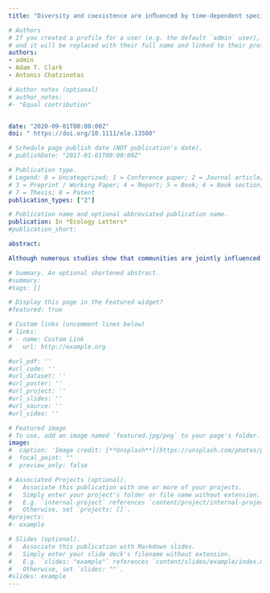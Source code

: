 ```yaml
---
title: "Diversity and coexistence are inﬂuenced by time-dependent species interactions in a predator–prey system"

# Authors
# If you created a profile for a user (e.g. the default `admin` user), write the username (folder name) here 
# and it will be replaced with their full name and linked to their profile.
authors:
- admin
- Adam T. Clark
- Antonis Chatzinotas

# Author notes (optional)
# author_notes:
#- "Equal contribution"


date: "2020-09-01T00:00:00Z"
doi: " https://doi.org/10.1111/ele.13500"

# Schedule page publish date (NOT publication's date).
# publishDate: "2017-01-01T00:00:00Z"

# Publication type.
# Legend: 0 = Uncategorized; 1 = Conference paper; 2 = Journal article;
# 3 = Preprint / Working Paper; 4 = Report; 5 = Book; 6 = Book section;
# 7 = Thesis; 8 = Patent
publication_types: ["2"]

# Publication name and optional abbreviated publication name.
publication: In *Ecology Letters*
#publication_short: 

abstract:

Although numerous studies show that communities are jointly influenced by predation and competitive interactions, few have resolved how temporal variability in these interactions influences community assembly and stability. Here, we addressed this challenge in experimental microbial microcosms by employing empirical dynamic modelling tools to: (1) detect causal interactions between prey species in the absence and presence of a predator; (2) quantify the time-varying strength of these interactions and (3) explore stability in the resulting communities. Our findings show that predators boost the number of causal interactions among community members, and lead to reduced dynamic stability, but higher coexistence among prey species. These results correspond to time-varying changes in species interactions, including emergence of morphological characteristics that appeared to reduce predation, and indirectly facilitate growth of predator-susceptible species. Jointly, our findings suggest that careful consideration of both context and time may be necessary to predict and explain outcomes in multi-trophic systems.

# Summary. An optional shortened abstract.
#summary:
#tags: []

# Display this page in the Featured widget?
#featured: true

# Custom links (uncomment lines below)
# links:
# - name: Custom Link
#   url: http://example.org

#url_pdf: ''
#url_code: ''
#url_dataset: ''
#url_poster: ''
#url_project: ''
#url_slides: ''
#url_source: ''
#url_video: ''

# Featured image
# To use, add an image named `featured.jpg/png` to your page's folder. 
image:
#  caption: 'Image credit: [**Unsplash**](https://unsplash.com/photos/pLCdAaMFLTE)'
#  focal_point: ""
#  preview_only: false

# Associated Projects (optional).
#   Associate this publication with one or more of your projects.
#   Simply enter your project's folder or file name without extension.
#   E.g. `internal-project` references `content/project/internal-project/index.md`.
#   Otherwise, set `projects: []`.
#projects:
#- example

# Slides (optional).
#   Associate this publication with Markdown slides.
#   Simply enter your slide deck's filename without extension.
#   E.g. `slides: "example"` references `content/slides/example/index.md`.
#   Otherwise, set `slides: ""`.
#slides: example
---
```

